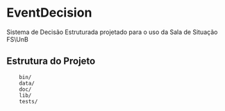 # EventDecision
Sistema de Decisão Estruturada projetado para o uso da Sala de Situação FS\UnB

## Estrutura do Projeto
```
	bin/
	data/
	doc/
	lib/
	tests/
```
